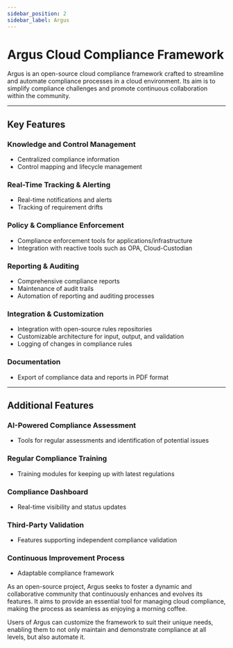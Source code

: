 ```yaml
---
sidebar_position: 2
sidebar_label: Argus
---
```


# Argus Cloud Compliance Framework


Argus is an open-source cloud compliance framework crafted to streamline and automate compliance processes in a cloud environment. Its aim is to simplify compliance challenges and promote continuous collaboration within the community.

---

## Key Features

### Knowledge and Control Management

- Centralized compliance information
- Control mapping and lifecycle management

### Real-Time Tracking & Alerting

- Real-time notifications and alerts
- Tracking of requirement drifts

### Policy & Compliance Enforcement

- Compliance enforcement tools for applications/infrastructure
- Integration with reactive tools such as OPA, Cloud-Custodian

### Reporting & Auditing

- Comprehensive compliance reports
- Maintenance of audit trails
- Automation of reporting and auditing processes

### Integration & Customization

- Integration with open-source rules repositories
- Customizable architecture for input, output, and validation
- Logging of changes in compliance rules

### Documentation

- Export of compliance data and reports in PDF format

---

## Additional Features

### AI-Powered Compliance Assessment

- Tools for regular assessments and identification of potential issues

### Regular Compliance Training

- Training modules for keeping up with latest regulations

### Compliance Dashboard

- Real-time visibility and status updates

### Third-Party Validation

- Features supporting independent compliance validation

### Continuous Improvement Process

- Adaptable compliance framework

As an open-source project, Argus seeks to foster a dynamic and collaborative community that continuously enhances and evolves its features. It aims to provide an essential tool for managing cloud compliance, making the process as seamless as enjoying a morning coffee.

Users of Argus can customize the framework to suit their unique needs, enabling them to not only maintain and demonstrate compliance at all levels, but also automate it.

